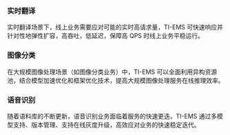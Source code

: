 
### 实时翻译
实时翻译场景下，线上业务需要应对可能的实时高请求量，TI-EMS 可快速响应并针对性地弹性扩容，高吞吐，低延迟，保障高 QPS 时线上业务平稳运行。

### 图像分类
在大规模图像处理场景（如图像分类业务）中，TI-EMS 可以全面利用异构资源池，结合模型加速优化和框架优化技术，提高大规模图像处理服务在线推理效率。

### 语音识别
随着语料库的不断更新，语音识别业务面临着服务的快速更迭，TI-EMS 通过多模型支持、版本管理、支持在线灰度升级，高效应对业务的快速稳定迭代。

